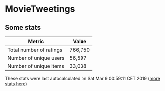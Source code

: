 # MovieTweetings
## Some stats

Metric | Value
--- | ---
Total number of ratings                 | 766,750
Number of unique users                  | 56,597
Number of unique items                  | 33,038
These stats were last autocalculated on Sat Mar 9 00:59:11 CET 2019  ([more stats here](./stats.md))


